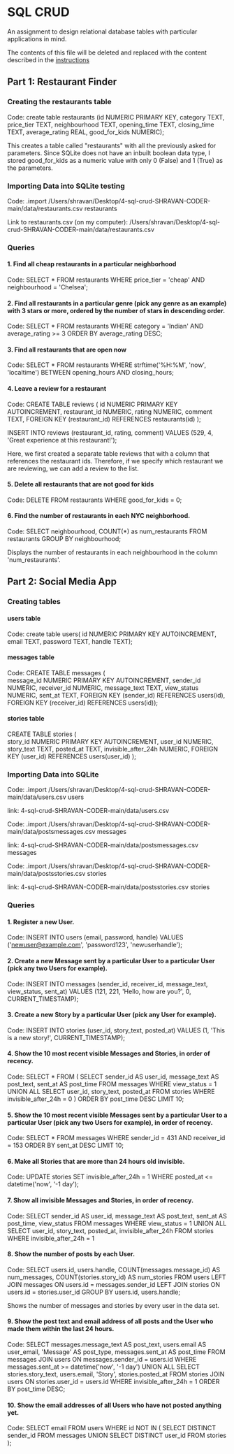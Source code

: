 # SQL CRUD

An assignment to design relational database tables with particular applications in mind.

The contents of this file will be deleted and replaced with the content described in the [instructions](./instructions.md)

## Part 1: Restaurant Finder

### Creating the restaurants table

Code:
create table restaurants (id NUMERIC PRIMARY KEY, category TEXT, price_tier TEXT, neighbourhood TEXT, opening_time TEXT, closing_time TEXT, average_rating REAL, good_for_kids NUMERIC);

This creates a table called "restaurants" with all the previously asked for parameters. Since SQLite does not have an inbuilt boolean data type, I stored good_for_kids as a numeric value with only 0 (False) and 1 (True) as the parameters.

### Importing Data into SQLite testing

Code:
.import /Users/shravan/Desktop/4-sql-crud-SHRAVAN-CODER-main/data/restaurants.csv restaurants

Link to restaurants.csv (on my computer): /Users/shravan/Desktop/4-sql-crud-SHRAVAN-CODER-main/data/restaurants.csv

### Queries

#### 1. Find all cheap restaurants in a particular neighborhood

Code:
SELECT * FROM restaurants WHERE price_tier = 'cheap' AND neighbourhood = 'Chelsea';

#### 2. Find all restaurants in a particular genre (pick any genre as an example) with 3 stars or more, ordered by the number of stars in descending order.

Code:
SELECT * FROM restaurants WHERE category = 'Indian' AND average_rating >= 3 ORDER BY average_rating DESC;

#### 3. Find all restaurants that are open now

Code:
SELECT * FROM restaurants WHERE strftime('%H:%M', 'now', 'localtime') BETWEEN opening_hours AND closing_hours;

#### 4. Leave a review for a restaurant

Code:
CREATE TABLE reviews (
    id NUMERIC PRIMARY KEY AUTOINCREMENT,
    restaurant_id NUMERIC,
    rating NUMERIC,
    comment TEXT,
    FOREIGN KEY (restaurant_id) REFERENCES restaurants(id)
);

INSERT INTO reviews (restaurant_id, rating, comment) VALUES (529, 4, 'Great experience at this restaurant!');

Here, we first created a separate table reviews that with a column that references the restaurant ids. Therefore, if we specify which restaurant we are reviewing, we can add a review to the list.

#### 5. Delete all restaurants that are not good for kids

Code:
DELETE FROM restaurants WHERE good_for_kids = 0;

#### 6. Find the number of restaurants in each NYC neighborhood.

Code: SELECT neighbourhood, COUNT(*) as num_restaurants FROM restaurants GROUP BY neighbourhood;

Displays the number of restaurants in each neighbourhood in the column 'num_restaurants'.

## Part 2: Social Media App

### Creating tables

#### users table

Code:
create table users(
    id NUMERIC PRIMARY KEY AUTOINCREMENT, 
    email TEXT, 
    password TEXT, 
    handle TEXT);

#### messages table

Code: 
CREATE TABLE messages (                                                                  
    message_id NUMERIC PRIMARY KEY AUTOINCREMENT,
    sender_id NUMERIC,
    receiver_id NUMERIC,
    message_text TEXT,
    view_status NUMERIC,
    sent_at TEXT,
    FOREIGN KEY (sender_id) REFERENCES users(id),
    FOREIGN KEY (receiver_id) REFERENCES users(id));

#### stories table

CREATE TABLE stories (                                                                                                         
    story_id NUMERIC PRIMARY KEY AUTOINCREMENT,
    user_id NUMERIC,
    story_text TEXT,
    posted_at TEXT,
    invisible_after_24h NUMERIC,
    FOREIGN KEY (user_id) REFERENCES users(user_id)
);

### Importing Data into SQLite

Code:
.import /Users/shravan/Desktop/4-sql-crud-SHRAVAN-CODER-main/data/users.csv users

link: 4-sql-crud-SHRAVAN-CODER-main/data/users.csv

Code:
.import /Users/shravan/Desktop/4-sql-crud-SHRAVAN-CODER-main/data/postsmessages.csv messages

link: 4-sql-crud-SHRAVAN-CODER-main/data/postsmessages.csv messages

Code:
.import /Users/shravan/Desktop/4-sql-crud-SHRAVAN-CODER-main/data/postsstories.csv stories

link: 4-sql-crud-SHRAVAN-CODER-main/data/postsstories.csv stories

### Queries

#### 1. Register a new User.

Code:
INSERT INTO users (email, password, handle) VALUES ('newuser@example.com', 'password123', 'newuserhandle');

#### 2. Create a new Message sent by a particular User to a particular User (pick any two Users for example).

Code:
INSERT INTO messages (sender_id, receiver_id, message_text, view_status, sent_at) VALUES (121, 221, 'Hello, how are you?', 0, CURRENT_TIMESTAMP);

#### 3. Create a new Story by a particular User (pick any User for example).

Code:
INSERT INTO stories (user_id, story_text, posted_at) VALUES (1, 'This is a new story!', CURRENT_TIMESTAMP);

#### 4. Show the 10 most recent visible Messages and Stories, in order of recency.

Code:
SELECT *
FROM (
    SELECT sender_id AS user_id, message_text AS post_text, sent_at AS post_time
    FROM messages
    WHERE view_status = 1
    UNION ALL
    SELECT user_id, story_text, posted_at
    FROM stories
    WHERE invisible_after_24h = 0
)
ORDER BY post_time DESC
LIMIT 10;


#### 5. Show the 10 most recent visible Messages sent by a particular User to a particular User (pick any two Users for example), in order of recency.

Code:
SELECT * FROM messages WHERE sender_id = 431 AND receiver_id = 153 ORDER BY sent_at DESC LIMIT 10;

#### 6. Make all Stories that are more than 24 hours old invisible.

Code:
UPDATE stories SET invisible_after_24h = 1 WHERE posted_at <= datetime('now', '-1 day');

#### 7. Show all invisible Messages and Stories, in order of recency.

Code:
SELECT sender_id AS user_id, message_text AS post_text, sent_at AS post_time, view_status FROM messages WHERE view_status = 1
UNION ALL
SELECT user_id, story_text, posted_at, invisible_after_24h FROM stories WHERE invisible_after_24h = 1

#### 8. Show the number of posts by each User.

Code:
SELECT users.id, users.handle, COUNT(messages.message_id) AS num_messages, COUNT(stories.story_id) AS num_stories
FROM users
LEFT JOIN messages ON users.id = messages.sender_id
LEFT JOIN stories ON users.id = stories.user_id
GROUP BY users.id, users.handle;

Shows the number of messages and stories by every user in the data set.

#### 9. Show the post text and email address of all posts and the User who made them within the last 24 hours.

Code:
SELECT messages.message_text AS post_text, users.email AS user_email, 'Message' AS post_type, messages.sent_at AS post_time
FROM messages
JOIN users ON messages.sender_id = users.id
WHERE messages.sent_at >= datetime('now', '-1 day')
UNION ALL
SELECT stories.story_text, users.email, 'Story', stories.posted_at
FROM stories
JOIN users ON stories.user_id = users.id
WHERE invisible_after_24h = 1
ORDER BY post_time DESC;

#### 10. Show the email addresses of all Users who have not posted anything yet.

Code:
SELECT email
FROM users
WHERE id NOT IN (
    SELECT DISTINCT sender_id
    FROM messages
    UNION
    SELECT DISTINCT user_id
    FROM stories
);
